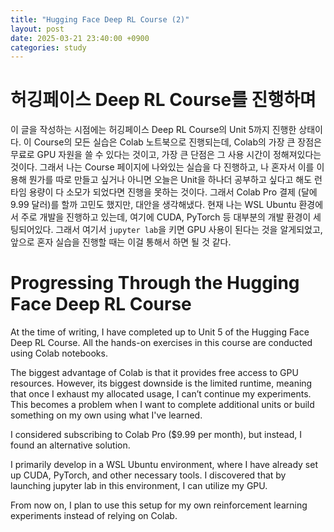 ```yaml
---
title: "Hugging Face Deep RL Course (2)"
layout: post
date: 2025-03-21 23:40:00 +0900
categories: study
---
```


# 허깅페이스 Deep RL Course를 진행하며
이 글을 작성하는 시점에는 허깅페이스 Deep RL Course의 Unit 5까지 진행한 상태이다. 이 Course의 모든 실습은 Colab 노트북으로 진행되는데,
Colab의 가장 큰 장점은 무료로 GPU 자원을 쓸 수 있다는 것이고, 가장 큰 단점은 그 사용 시간이 정해져있다는 것이다.
그래서 나는 Course 페이지에 나와있는 실습을 다 진행하고, 나 혼자서 이를 이용해 뭔가를 따로 만들고 싶거나 아니면 오늘은 Unit을 하나더 공부하고 싶다고 해도 런타임 용량이 다 소모가 되었다면 진행을 못하는 것이다.
그래서 Colab Pro 결제 (달에 9.99 달러)를 할까 고민도 했지만, 대안을 생각해냈다.
현재 나는 WSL Ubuntu 환경에서 주로 개발을 진행하고 있는데, 여기에 CUDA, PyTorch 등 대부분의 개발 환경이 세팅되어있다.
그래서 여기서 `jupyter lab`을 키면 GPU 사용이 된다는 것을 알게되었고, 앞으로 혼자 실습을 진행할 때는 이걸 통해서 하면 될 것 같다.


# Progressing Through the Hugging Face Deep RL Course
At the time of writing, I have completed up to Unit 5 of the Hugging Face Deep RL Course. All the hands-on exercises in this course are conducted using Colab notebooks.

The biggest advantage of Colab is that it provides free access to GPU resources. However, its biggest downside is the limited runtime, meaning that once I exhaust my allocated usage, I can’t continue my experiments. This becomes a problem when I want to complete additional units or build something on my own using what I've learned.

I considered subscribing to Colab Pro ($9.99 per month), but instead, I found an alternative solution.

I primarily develop in a WSL Ubuntu environment, where I have already set up CUDA, PyTorch, and other necessary tools. I discovered that by launching jupyter lab in this environment, I can utilize my GPU.

From now on, I plan to use this setup for my own reinforcement learning experiments instead of relying on Colab.